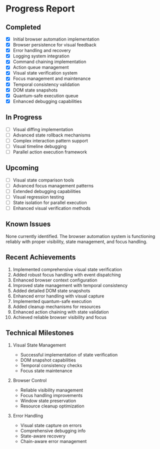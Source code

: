 # Progress Report

## Completed
- [x] Initial browser automation implementation
- [x] Browser persistence for visual feedback
- [x] Error handling and recovery
- [x] Logging system integration
- [x] Command chaining implementation
- [x] Action queue management
- [x] Visual state verification system
- [x] Focus management and maintenance
- [x] Temporal consistency validation
- [x] DOM state snapshots
- [x] Quantum-safe execution queue
- [x] Enhanced debugging capabilities

## In Progress
- [ ] Visual diffing implementation
- [ ] Advanced state rollback mechanisms
- [ ] Complex interaction pattern support
- [ ] Visual timeline debugging
- [ ] Parallel action execution framework

## Upcoming
- [ ] Visual state comparison tools
- [ ] Advanced focus management patterns
- [ ] Extended debugging capabilities
- [ ] Visual regression testing
- [ ] State isolation for parallel execution
- [ ] Enhanced visual verification methods

## Known Issues
None currently identified. The browser automation system is functioning reliably with proper visibility, state management, and focus handling.

## Recent Achievements
1. Implemented comprehensive visual state verification
2. Added robust focus handling with event dispatching
3. Enhanced browser context configuration
4. Improved state management with temporal consistency
5. Added detailed DOM state snapshots
6. Enhanced error handling with visual capture
7. Implemented quantum-safe execution
8. Added cleanup mechanisms for resources
9. Enhanced action chaining with state validation
10. Achieved reliable browser visibility and focus

## Technical Milestones
1. Visual State Management
   - Successful implementation of state verification
   - DOM snapshot capabilities
   - Temporal consistency checks
   - Focus state maintenance

2. Browser Control
   - Reliable visibility management
   - Focus handling improvements
   - Window state preservation
   - Resource cleanup optimization

3. Error Handling
   - Visual state capture on errors
   - Comprehensive debugging info
   - State-aware recovery
   - Chain-aware error management
